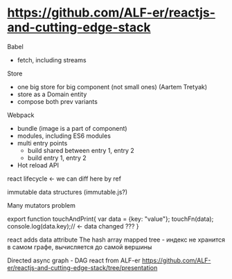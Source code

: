 https://github.com/ALF-er/reactjs-and-cutting-edge-stack
=====

Babel
  - fetch, including streams

Store
  - one big store for big component (not small ones) (Aartem Tretyak)
  - store as a Domain entity
  - compose both prev variants

Webpack
 - bundle (image is a part of component)
 - modules, including ES6 modules
 - multi entry points
   - build shared between entry 1, entry 2
   - build entry 1, entry 2
 - Hot reload API

react lifecycle <- we can diff here by ref

immutable data structures (immutable.js?)

Many mutators problem

export function touchAndPrint{
  var data = {key: "value"};
  touchFn(data);
  console.log(data.key);// <- data changed ???
}


react adds data attribute
The hash array mapped tree - индекс не хранится в самом графе, вычисляется до самой вершины

Directed async graph - DAG
react from ALF-er https://github.com/ALF-er/reactjs-and-cutting-edge-stack/tree/presentation

